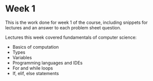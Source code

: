 # Week 1
This is the work done for week 1 of the course, including snippets for lectures and an answer to each problem sheet question.

Lectures this week covered fundamentals of computer science:
- Basics of computation
- Types
- Variables
- Programming languages and IDEs
- For and while loops
- If, elif, else statements

